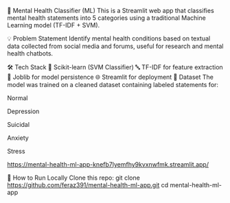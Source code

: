 🧠 Mental Health Classifier (ML)
This is a Streamlit web app that classifies mental health statements into 5 categories using a traditional Machine Learning model (TF-IDF + SVM).

💡 Problem Statement
Identify mental health conditions based on textual data collected from social media and forums, useful for research and mental health chatbots.

🛠️ Tech Stack
🧪 Scikit-learn (SVM Classifier)
🔤 TF-IDF for feature extraction
🧰 Joblib for model persistence
🌐 Streamlit for deployment
📁 Dataset
The model was trained on a cleaned dataset containing labeled statements for:

Normal

Depression

Suicidal

Anxiety

Stress

https://mental-health-ml-app-knefb7lyemfhy9kvxnwfmk.streamlit.app/

🚀 How to Run Locally
Clone this repo:
git clone https://github.com/feraz391/mental-health-ml-app.git
cd mental-health-ml-app
